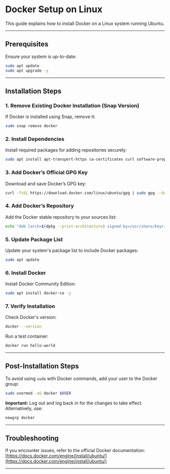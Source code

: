 # Docker Setup on Linux

This guide explains how to install Docker on a Linux system running Ubuntu.

---

## Prerequisites
Ensure your system is up-to-date:
```bash
sudo apt update
sudo apt upgrade -y
```

---

## Installation Steps

### 1. Remove Existing Docker Installation (Snap Version)
If Docker is installed using Snap, remove it:
```bash
sudo snap remove docker
```

### 2. Install Dependencies
Install required packages for adding repositories securely:
```bash
sudo apt install apt-transport-https ca-certificates curl software-properties-common
```

### 3. Add Docker’s Official GPG Key
Download and save Docker’s GPG key:
```bash
curl -fsSL https://download.docker.com/linux/ubuntu/gpg | sudo gpg --dearmor -o /usr/share/keyrings/docker-archive-keyring.gpg
```

### 4. Add Docker’s Repository
Add the Docker stable repository to your sources list:
```bash
echo "deb [arch=$(dpkg --print-architecture) signed-by=/usr/share/keyrings/docker-archive-keyring.gpg] https://download.docker.com/linux/ubuntu $(lsb_release -cs) stable" | sudo tee /etc/apt/sources.list.d/docker.list > /dev/null
```

### 5. Update Package List
Update your system's package list to include Docker packages:
```bash
sudo apt update
```

### 6. Install Docker
Install Docker Community Edition:
```bash
sudo apt install docker-ce -y
```

### 7. Verify Installation
Check Docker's version:
```bash
docker --version
```
Run a test container:
```bash
docker run hello-world
```

---

## Post-Installation Steps
To avoid using `sudo` with Docker commands, add your user to the Docker group:
```bash
sudo usermod -aG docker $USER
```

**Important:** Log out and log back in for the changes to take effect. Alternatively, use:
```bash
newgrp docker
```

---

## Troubleshooting
If you encounter issues, refer to the official Docker documentation: [https://docs.docker.com/engine/install/ubuntu/](https://docs.docker.com/engine/install/ubuntu/)

---
